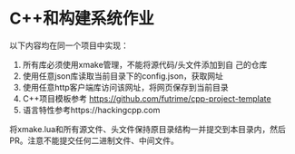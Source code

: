 # C++和构建系统作业

以下内容均在同一个项目中实现：
1. 所有库必须使用xmake管理，不能将源代码/头文件添加到自
己的仓库
2. 使用任意json库读取当前目录下的config.json，获取网址
3. 使用任意http客户端库访问该网址，将网页保存到当前目录
4. C++项目模板参考
https://github.com/futrime/cpp-project-template
5. 语言特性参考https://hackingcpp.com

将xmake.lua和所有源文件、头文件保持原目录结构一并提交到本目录内，然后PR。注意不能提交任何二进制文件、中间文件。
